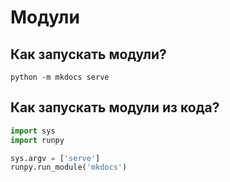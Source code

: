 # Модули

## Как запускать модули?

```shell
python -m mkdocs serve
```

## Как запускать модули из кода?

```python
import sys
import runpy

sys.argv = ['serve']
runpy.run_module('mkdocs')
```
